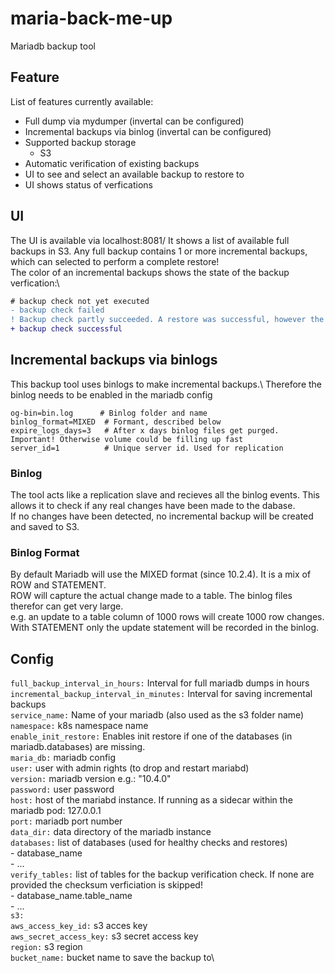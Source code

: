 # maria-back-me-up
Mariadb backup tool

## Feature
List of features currently available:
- Full dump via mydumper (invertal can be configured)
- Incremental backups via binlog (invertal can be configured)
- Supported backup storage
    - S3
- Automatic verification of existing backups
- UI to see and select an available backup to restore to
- UI shows status of verfications

## UI
The UI is available via localhost:8081/
It shows a list of available full backups in S3. Any full backup contains 1 or more incremental backups, which can selected to perform a complete restore!\
The color of an incremental backups shows the state of the backup verfication:\
```diff
# backup check not yet executed
- backup check failed
! Backup check partly succeeded. A restore was successful, however the table checksum failed
+ backup check successful
```

## Incremental backups via binlogs
This backup tool uses binlogs to make incremental backups.\ 
Therefore the binlog needs to be enabled in the mariadb config
```
og-bin=bin.log      # Binlog folder and name
binlog_format=MIXED  # Formant, described below
expire_logs_days=3   # After x days binlog files get purged. Important! Otherwise volume could be filling up fast
server_id=1          # Unique server id. Used for replication
```

### Binlog
The tool acts like a replication slave and recieves all the binlog events. This allows it to check if any real changes have been made to the dabase.\
If no changes have been detected, no incremental backup will be created and saved to S3.


### Binlog Format
By default Mariadb will use the MIXED format (since 10.2.4). It is a mix of ROW and STATEMENT.\
ROW will capture the actual change made to a table. The binlog files therefor can get very large.\
e.g. an update to a table column of 1000 rows will create 1000 row changes. 
With STATEMENT only the update statement will be recorded in the binlog.


## Config
`full_backup_interval_in_hours:` Interval for full mariadb dumps in hours\
`incremental_backup_interval_in_minutes:` Interval for saving incremental backups\
`service_name:` Name of your mariadb (also used as the s3 folder name)\
`namespace:` k8s namespace name\
`enable_init_restore:` Enables init restore if one of the databases (in mariadb.databases) are missing.\
`maria_db:` mariadb config\
  `user:` user with admin rights (to drop and restart mariabd)\
  `version:` mariadb version e.g.: "10.4.0"\
  `password:` user password\
  `host:` host of the mariabd instance. If running as a sidecar within the mariadb pod: 127.0.0.1\
  `port:` mariadb port number\
  `data_dir:` data directory of the mariadb instance\
  `databases:` list of databases (used for healthy checks and restores)\
    - database_name\
    - ...\
  `verify_tables:` list of tables for the backup verification check. If none are provided the checksum verficiation is skipped!\
    - database_name.table_name\
    - ...\
`s3:`\
  `aws_access_key_id:` s3 acces key\
  `aws_secret_access_key:` s3 secret access key\
  `region:` s3 region\
  `bucket_name:` bucket name to save the backup to\